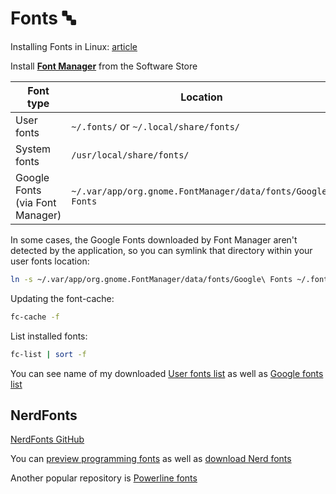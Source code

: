 # Fonts 🔤

Installing Fonts in Linux: [article](https://itsfoss.com/install-fonts-ubuntu/)

Install [**Font Manager**](https://github.com/FontManager/font-manager) from the Software Store

| Font type                       | Location                                                    |
| ------------------------------- | ----------------------------------------------------------- |
| User fonts                      | `~/.fonts/` or `~/.local/share/fonts/`                      |
| System fonts                    | `/usr/local/share/fonts/`                                   |
| Google Fonts (via Font Manager) | `~/.var/app/org.gnome.FontManager/data/fonts/Google\ Fonts` |

In some cases, the Google Fonts downloaded by Font Manager aren't detected by the application, so you can symlink that directory within your user fonts location:

```sh
ln -s ~/.var/app/org.gnome.FontManager/data/fonts/Google\ Fonts ~/.fonts/GoogleFonts
```

Updating the font-cache:

```sh
fc-cache -f
```

List installed fonts:

```sh
fc-list | sort -f
```

You can see name of my downloaded [User fonts list](https://github.com/datkumar/Configs/blob/main/config-files/fonts/font-names.txt) as well as [Google fonts list](https://github.com/datkumar/Configs/blob/main/config-files/fonts/font-names-google.txt)

## NerdFonts

[NerdFonts GitHub](https://github.com/ryanoasis/nerd-fonts)

You can [preview programming fonts](https://www.programmingfonts.org) as well as [download Nerd fonts](https://www.nerdfonts.com/font-downloads)

Another popular repository is [Powerline fonts](https://github.com/powerline/fonts)
